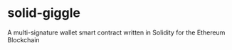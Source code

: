 # solid-giggle
A multi-signature wallet smart contract written in Solidity for the Ethereum Blockchain
